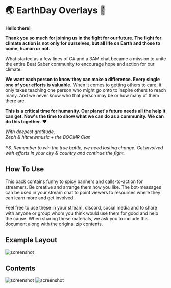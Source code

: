 # 🌏 EarthDay Overlays 🦍

**Hello there!**

**Thank you so much for joining us in the fight for our future. The fight for climate action is not only for ourselves, but all life on Earth and those to come, human or not.**

What started as a few lines of C# and a 3AM chat became a mission to unite the entire Beat Saber community to encourage hope and action for our climate. 

**We want each person to know they can make a difference. Every single one of your efforts is valuable.** When it comes to getting others to care, it only takes teaching one person who might go onto to inspire others to reach many. And we never know who that person may be or how many of them there are.

**This is a critical time for humanity. Our planet's future needs all the help it can get. Now's the time to show what we can do as a community. We can do this together.** ❤️

<i>With deepest gratitude,</i><br>
<i>Zeph & hitmewmusic + the BOOMR Clan</i><br><br>
_PS. Remember to win the true battle, we need lasting change. Get involved with efforts in your city & country and continue the fight._


## How To Use
This pack contains funny to spicy banners and calls-to-action for streamers. Be creative and arrange them how you like. The bot-messages can be used in your stream chat to point viewers to resources where they can learn more and get involved.

Feel free to use these in your stream, discord, social media and to share with anyone or group whom you think would use them for good and help the cause. When sharing these materials, we ask you to include this document along with the original zip contents.

## Example Layout
![screenshot](https://github.com/zeph-yr/EarthDayOverlay/blob/master/Screenshots/demo_1.png)

## Contents
![screenshot](https://github.com/zeph-yr/EarthDayOverlay/blob/master/Screenshots/demo_banners.png)
![screenshot](https://github.com/zeph-yr/EarthDayOverlay/blob/master/Screenshots/demo_call_to_action.png)

